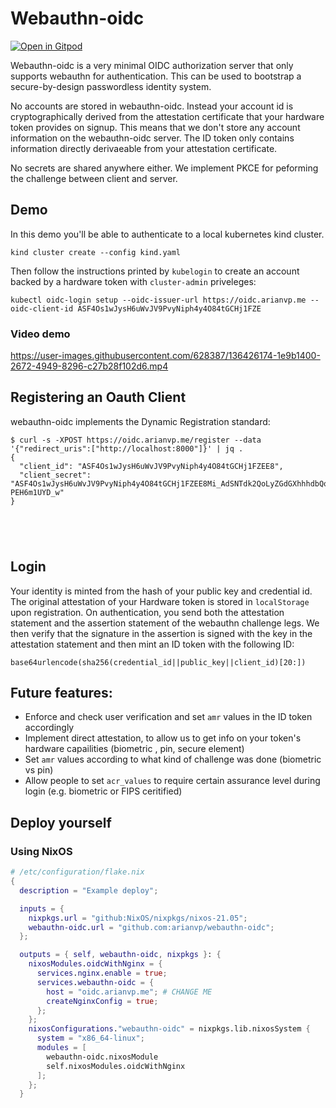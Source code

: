 # Webauthn-oidc

[![Open in Gitpod](https://gitpod.io/button/open-in-gitpod.svg)](https://gitpod.io/#https://github.com/arianvp/webauthn-oidc)

Webauthn-oidc is a very minimal OIDC authorization server that only supports
webauthn for authentication.  This can be used to bootstrap a secure-by-design
passwordless identity system.

No accounts are stored in webauthn-oidc. Instead your account id is cryptographically derived from the attestation
certificate that your hardware token provides on signup. This means that we don't store any account information on the webauthn-oidc server. The ID token only contains information directly derivaeable from your attestation certificate.


No secrets are shared anywhere either. We implement PKCE for peforming the
challenge between client and server.

## Demo
In this demo you'll be able to authenticate to a local kubernetes kind cluster.

```
kind cluster create --config kind.yaml
```

Then follow the instructions printed by `kubelogin` to create an account backed by a hardware token with `cluster-admin` priveleges:
```
kubectl oidc-login setup --oidc-issuer-url https://oidc.arianvp.me --oidc-client-id ASF4Os1wJysH6uWvJV9PvyNiph4y4O84tGCHj1FZE
```

### Video demo

https://user-images.githubusercontent.com/628387/136426174-1e9b1400-2672-4949-8296-c27b28f102d6.mp4


  
## Registering an Oauth Client

webauthn-oidc implements the Dynamic Registration standard:

```
$ curl -s -XPOST https://oidc.arianvp.me/register --data '{"redirect_uris":["http://localhost:8000"]}' | jq .
{
  "client_id": "ASF4Os1wJysH6uWvJV9PvyNiph4y4O84tGCHj1FZEE8",
  "client_secret": "ASF4Os1wJysH6uWvJV9PvyNiph4y4O84tGCHj1FZEE8Mi_AdSNTdk2QoLyZGdGXhhhdbQqFAJZ-PEH6m1UYD_w"
}





```


## Login
Your identity is minted from the hash of your public key and credential id.
The original attestation of your Hardware token is stored in `localStorage` upon registration.
On authentication, you send both the attestation statement and the assertion statement
of the webauthn challenge legs. We then verify that the signature in the assertion is signed
with the key in the attestation statement and then mint an ID token with the following ID:
```
base64urlencode(sha256(credential_id||public_key||client_id)[20:])
```

## Future features:

* Enforce and check user verification and set `amr` values in the ID token accordingly
* Implement direct attestation, to allow us to get info on your token's hardware capailities (biometric , pin, secure element)
* Set `amr` values according to what kind of challenge was done (biometric vs pin)
* Allow people to set `acr_values` to require certain assurance level during login (e.g. biometric or FIPS ceritified)

## Deploy yourself

### Using NixOS


```nix
# /etc/configuration/flake.nix
{
  description = "Example deploy";

  inputs = {
    nixpkgs.url = "github:NixOS/nixpkgs/nixos-21.05";
    webauthn-oidc.url = "github.com:arianvp/webauthn-oidc";
  };

  outputs = { self, webauthn-oidc, nixpkgs }: {
    nixosModules.oidcWithNginx = {
      services.nginx.enable = true;
      services.webauthn-oidc = {
        host = "oidc.arianvp.me"; # CHANGE ME
        createNginxConfig = true;
      };
    };
    nixosConfigurations."webauthn-oidc" = nixpkgs.lib.nixosSystem {
      system = "x86_64-linux";
      modules = [
        webauthn-oidc.nixosModule
        self.nixosModules.oidcWithNginx
      ];
    };
  }
```



